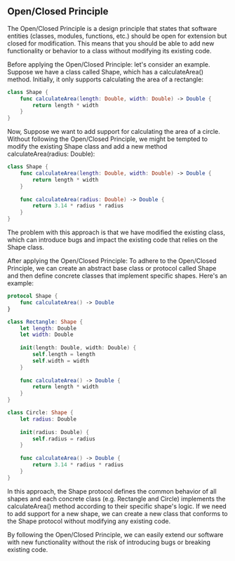 
## Open/Closed Principle 

The Open/Closed Principle is a design principle that states that software entities (classes, modules, functions, etc.) should be open for extension but closed for modification. This means that you should be able to add new functionality or behavior to a class without modifying its existing code.

Before applying the Open/Closed Principle:
let's consider an example. Suppose we have a class called Shape, which has a calculateArea() method. Initially, it only supports calculating the area of a rectangle:

```swift
class Shape {
    func calculateArea(length: Double, width: Double) -> Double {
        return length * width
    }
}
```
Now, Suppose we want to add support for calculating the area of a circle. Without following the Open/Closed Principle, we might be tempted to modify the existing Shape class and add a new method calculateArea(radius: Double):

```swift
class Shape {
    func calculateArea(length: Double, width: Double) -> Double {
        return length * width
    }
    
    func calculateArea(radius: Double) -> Double {
        return 3.14 * radius * radius
    }
}
```
The problem with this approach is that we have modified the existing class, which can introduce bugs and impact the existing code that relies on the Shape class.

After applying the Open/Closed Principle:
To adhere to the Open/Closed Principle, we can create an abstract base class or protocol called Shape and then define concrete classes that implement specific shapes. Here's an example:

```swift
protocol Shape {
    func calculateArea() -> Double
}

class Rectangle: Shape {
    let length: Double
    let width: Double
    
    init(length: Double, width: Double) {
        self.length = length
        self.width = width
    }
    
    func calculateArea() -> Double {
        return length * width
    }
}

class Circle: Shape {
    let radius: Double
    
    init(radius: Double) {
        self.radius = radius
    }
    
    func calculateArea() -> Double {
        return 3.14 * radius * radius
    }
}
```
In this approach, the Shape protocol defines the common behavior of all shapes and each concrete class (e.g. Rectangle and Circle) implements the calculateArea() method according to their specific shape's logic. If we need to add support for a new shape, we can create a new class that conforms to the Shape protocol without modifying any existing code.

By following the Open/Closed Principle, we can easily extend our software with new functionality without the risk of introducing bugs or breaking existing code.
